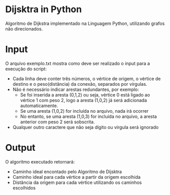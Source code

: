 # Dijsktra in Python

Algoritmo de Dijkstra implementado na Linguagem Python, utilizando grafos não direcionados.

# Input

O arquivo exemplo.txt mostra como deve ser realizado o input para a execução do script:
- Cada linha deve conter três números, o vértice de origem, o vértice de destino e o peso(distância) da conexão, separados por vírgulas.
- Não é necessário indicar arestas redundantes, por exemplo:
	- Se foi inserida a aresta (0,1,2) ou seja, vértice 0 está ligado ao vértice 1 com peso 2, logo a aresta (1,0,2) já será adicionada automaticamente.
	- Se uma aresta (1,0,2) for incluída no arquivo, nada irá ocorrer
	- No entanto, se uma aresta (1,0,3) for incluída no arquivo, a aresta anterior com peso 2 será sobscrita.
- Qualquer outro caractere que não seja dígito ou vírgula será ignorado

# Output

O algoritmo executado retornará:
- Caminho ideal encontado pelo Algoritmo de Dijsktra
- Caminho ideal para cada vértice a partir da origem escolhida
- Distância da origem para cada vértice utilizando os caminhos escolhidos
